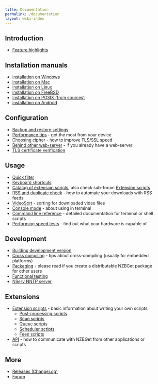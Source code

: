 ```yaml
---
title: Documentation
permalink: /documentation
layout: wiki-index
---
```

## Introduction
 - [Feature highlights](feature-highlights)

## Installation manuals
 - [Installation on Windows](installation-on-windows)
 - [Installation on Mac](installation-on-mac)
 - [Installation on Linux](installation-on-linux)
 - [Installation on FreeBSD](installation-on-freebsd)
 - [Installation on POSIX (from sources)](installation-on-posix)
 - [Installation on Android](installation-on-android)

## Configuration
 - [Backup and restore settings](backup-and-restore-settings)
 - [Performance tips](performance-tips) - get the most from your device
 - [Choosing cipher](choosing-cipher) - how to improve TLS/SSL speed
 - [Behind other web-server](behind-other-web-server) - if you already have a web-server
 - [TLS certificate verification](certificate-verification)

## Usage
 - [Quick filter](quick-filter)
 - [Keyboard shortcuts](keyboard_shortcuts)
 - [Catalog of extension scripts](catalog-of-extension-scripts), also check sub-forum [Extension scripts](http://nzbget.net/forum/viewforum.php?f=8)
 - [RSS and duplicate check](rss) - how to automate your downloads with RSS feeds
 - [VideoSort](https://github.com/nzbget/VideoSort) - sorting for downloaded video files
 - [Console mode](console-mode) - about using in terminal
 - [Command line reference](command-line-reference) - detailed documentation for terminal or shell scripts
 - [Performing speed tests](performing-speed-tests) - find out what your hardware is capable of

## Development
 - [Building development version](building-development-version)
 - [Cross compiling](cross-compiling) - tips about cross-compiling (usually for embedded platforms)
 - [Packaging](packaging) - please read if you create a distributable NZBGet package for other users
 - [Functional testing](functional-testing)
 - [NServ NNTP server](nserv-nttp-sserver)

## Extensions
 - [Extension scripts](extension-scripts) - basic information about writing your own scripts.
    - [Post-processing scripts](post-processing-scripts)
    - [Scan scripts](scan-scripts)
    - [Queue scripts](queue-scripts)
    - [Scheduler scripts](scheduler-scripts)
    - [Feed scripts](feed-scripts)
 - [API](api) - how to communicate with NZBGet from other applications or scripts

## More
 - [Releases (ChangeLog)](https://github.com/nzbget/nzbget/releases)
 - [Forum](https://forum.nzbget.net)
